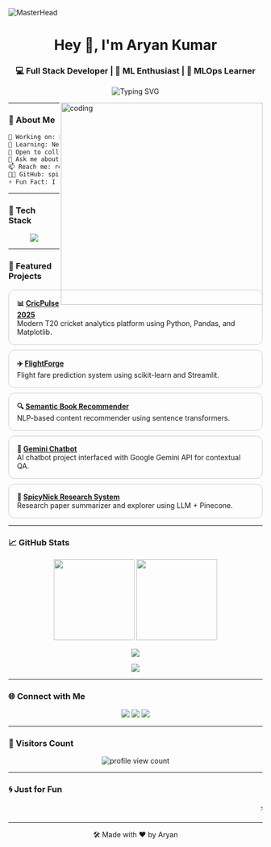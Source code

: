 ![MasterHead](https://repository-images.githubusercontent.com/588181932/e36ec678-7984-4cdd-8e4c-a3932772ff8e)

<h1 align="center">Hey 👋, I'm Aryan Kumar</h1>
<h3 align="center">💻 Full Stack Developer | 🧠 ML Enthusiast | 🚀 MLOps Learner</h3>

<p align="center">
  <img src="https://readme-typing-svg.demolab.com?font=Fira+Code&size=22&pause=1000&center=true&vCenter=true&width=480&lines=Crafting+Modern+Web+Apps+%F0%9F%92%BB;Building+Smart+ML+Systems+%F0%9F%96%A5%EF%B8%8F;Always+Learning%2C+Always+Evolving+%F0%9F%8C%90" alt="Typing SVG" />
</p>

<img align="right" alt="coding" width="400" src="https://cdn.dribbble.com/users/1059583/screenshots/4171367/coding-freak.gif" />

---

### 🧠 About Me

```txt
🔭 Working on: MLOps - Model Deployment & CI/CD
🌱 Learning: Next.js, Docker, Kubernetes, GCP, AWS
🤝 Open to collaborate on: Full Stack + ML projects
💬 Ask me about: MERN, ML, MLOps, React.js
📫 Reach me: rehan17400578@gmail.com
🧑‍💻 GitHub: spicynick111
⚡ Fun Fact: I code with lo-fi beats at midnight 🌙 and probably have more GitHub repos than unread WhatsApps! 😂
```

---

### 🚀 Tech Stack

<p align="center">
  <img src="https://skillicons.dev/icons?i=html,css,js,react,nodejs,express,mongodb,python,cpp,java,tailwind,docker,kubernetes,git,github,aws,postman,postgres,pandas,scikit-learn,vercel" />
</p>

---

### 🌟 Featured Projects

<div align="center">

  <div align="left">

  <div style="border: 1px solid #ccc; border-radius: 12px; padding: 16px; margin-bottom: 10px;">
    <strong>📊 <a href="https://github.com/spicynick111/cricpulse-2025">CricPulse 2025</a></strong><br>
    Modern T20 cricket analytics platform using Python, Pandas, and Matplotlib.
  </div>

  <div style="border: 1px solid #ccc; border-radius: 12px; padding: 16px; margin-bottom: 10px;">
    <strong>✈️ <a href="https://github.com/spicynick111/FlightForge">FlightForge</a></strong><br>
    Flight fare prediction system using scikit-learn and Streamlit.
  </div>

  <div style="border: 1px solid #ccc; border-radius: 12px; padding: 16px; margin-bottom: 10px;">
    <strong>🔍 <a href="https://github.com/spicynick111/semantic_book_recommender">Semantic Book Recommender</a></strong><br>
    NLP-based content recommender using sentence transformers.
  </div>

  <div style="border: 1px solid #ccc; border-radius: 12px; padding: 16px; margin-bottom: 10px;">
    <strong>🤖 <a href="https://github.com/spicynick111/gemini-chatbot">Gemini Chatbot</a></strong><br>
    AI chatbot project interfaced with Google Gemini API for contextual QA.
  </div>

  <div style="border: 1px solid #ccc; border-radius: 12px; padding: 16px; margin-bottom: 10px;">
    <strong>🛫 <a href="https://github.com/spicynick111/SpicyNick-Research-System">SpicyNick Research System</a></strong><br>
    Research paper summarizer and explorer using LLM + Pinecone.
  </div>

</div>

</div>

---

### 📈 GitHub Stats

<p align="center">
  <img src="https://github-readme-stats.vercel.app/api?username=spicynick111&show_icons=true&theme=tokyonight" height="160px"/>
  <img src="https://github-readme-stats.vercel.app/api/top-langs/?username=spicynick111&layout=compact&theme=tokyonight" height="160px"/>
</p>

<p align="center">
  <img src="https://github-readme-streak-stats.herokuapp.com/?user=spicynick111&theme=tokyonight" />
</p>

<p align="center">
  <img src="https://github-contribution-graph.ez4o.com/api?username=spicynick111&bg=transparent&color=tokyonight&border=none" />
</p>

---

### 🌐 Connect with Me

<p align="center">
  <a href="mailto:rehan17400578@gmail.com"><img src="https://img.shields.io/badge/Gmail-EA4335?style=for-the-badge&logo=gmail&logoColor=white"/></a>
  <a href="https://www.linkedin.com/in/aryan-kumar-gate2025"><img src="https://img.shields.io/badge/LinkedIn-0A66C2?style=for-the-badge&logo=linkedin&logoColor=white"/></a>
  <a href="https://github.com/spicynick111"><img src="https://img.shields.io/badge/GitHub-181717?style=for-the-badge&logo=github&logoColor=white"/></a>
</p>

---

### 👀 Visitors Count

<p align="center">
  <img src="https://komarev.com/ghpvc/?username=spicynick111&label=Profile+Views&color=0e75b6&style=for-the-badge" alt="profile view count" />
</p>

---

### 🌀 Just for Fun

<marquee behavior="scroll" direction="left" scrollamount="8">
⚡ Building Scalable Code &nbsp;&nbsp; 💡 Deploying Smart ML Apps &nbsp;&nbsp; 🌍 Ready for Real-World Dev Challenges &nbsp;&nbsp; ✨ Let's Create Together!
</marquee>

---

<p align="center">
  🛠️ Made with ❤️ by Aryan
</p>
